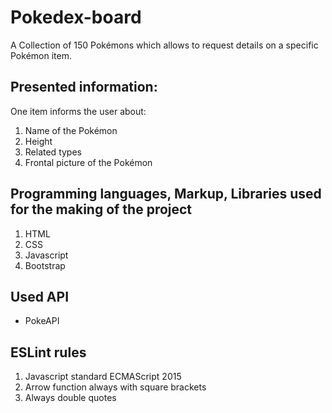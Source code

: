 # Pokedex-board

A Collection of 150 Pokémons which allows to request details on a specific Pokémon item.

## Presented information:

One item informs the user about:

1. Name of the Pokémon
2. Height
3. Related types
4. Frontal picture of the Pokémon

## Programming languages, Markup, Libraries used for the making of the project

1. HTML
2. CSS
3. Javascript
4. Bootstrap

## Used API

- PokeAPI

## ESLint rules

1. Javascript standard ECMAScript 2015
2. Arrow function always with square brackets
3. Always double quotes
